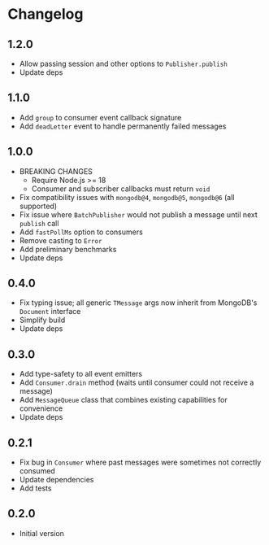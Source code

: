# Changelog

## 1.2.0

- Allow passing session and other options to `Publisher.publish`
- Update deps

## 1.1.0

- Add `group` to consumer event callback signature
- Add `deadLetter` event to handle permanently failed messages

## 1.0.0

- BREAKING CHANGES
  - Require Node.js >= 18
  - Consumer and subscriber callbacks must return `void`
- Fix compatibility issues with `mongodb@4`, `mongodb@5`, `mongodb@6` (all supported)
- Fix issue where `BatchPublisher` would not publish a message until next `publish` call
- Add `fastPollMs` option to consumers
- Remove casting to `Error`
- Add preliminary benchmarks
- Update deps

## 0.4.0

- Fix typing issue; all generic `TMessage` args now inherit from MongoDB's `Document` interface
- Simplify build
- Update deps

## 0.3.0

- Add type-safety to all event emitters
- Add `Consumer.drain` method (waits until consumer could not receive a message)
- Add `MessageQueue` class that combines existing capabilities for convenience
- Update deps

## 0.2.1

- Fix bug in `Consumer` where past messages were sometimes not correctly consumed
- Update dependencies
- Add tests

## 0.2.0

- Initial version
